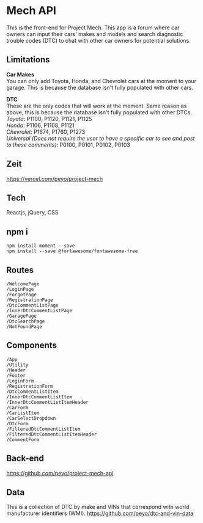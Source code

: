 # Mech API
This is the front-end for Project Mech. This app is a forum where car owners can input their cars' makes and models and search diagnostic trouble codes (DTC) to chat with other car owners for potential solutions.

## Limitations
**Car Makes**<br/>
You can only add Toyota, Honda, and Chevrolet cars at the moment to your garage. This is because the database isn't fully populated with other cars.

**DTC**<br/>
These are the only codes that will work at the moment. Same reason as above, this is because the database isn't fully populated with other DTCs.<br/>
*Toyota*: P1100, P1120, P1121, P1125<br/>
*Honda*: P1106, P1108, P1121<br/>
*Chevrolet*: P1674, P1760, P1273<br/>
*Universal (Does not require the user to have a specific car to see and post to these comments)*: P0100, P0101, P0102, P0103

## Zeit
https://vercel.com/peyo/project-mech

## Tech
Reactjs, jQuery, CSS

## npm i
```
npm install moment --save
npm install --save @fortawesome/fontawesome-free
```

## Routes

```
/WelcomePage
/LoginPage
/ForgotPage
/RegistrationPage
/DtcCommentListPage
/InnerDtcCommentListPage
/GaragePage
/DtcSearchPage
/NotFoundPage
```

## Components

```
/App
/Utility
/Header
/Footer
/LoginForm
/RegistrationForm
/DtcCommentListItem
/InnerDtcCommentListItem
/InnerDtcCommentListItemHeader
/CarForm
/CarListItem
/CarSelectDropdown
/DtcForm
/FilteredDtcCommentListItem
/FilteredDtcCommentListItemHeader
/CommentForm
```

## Back-end
https://github.com/peyo/project-mech-api

## Data
This is a collection of DTC by make and VINs that correspond with world manufacturer identifiers (WMI).
https://github.com/peyo/dtc-and-vin-data
